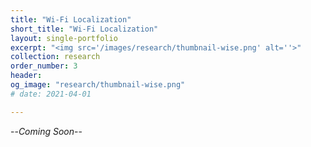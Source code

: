 ```yaml
---
title: "Wi-Fi Localization"
short_title: "Wi-Fi Localization"
layout: single-portfolio
excerpt: "<img src='/images/research/thumbnail-wise.png' alt=''>"
collection: research
order_number: 3
header: 
og_image: "research/thumbnail-wise.png"
# date: 2021-04-01

---
```


--*Coming Soon*--

